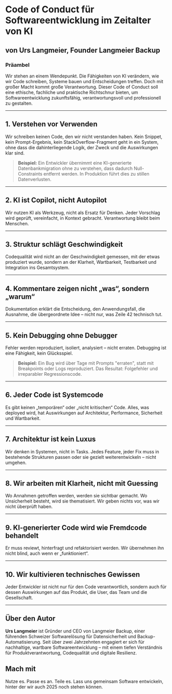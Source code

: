 # Code of Conduct für Softwareentwicklung im Zeitalter von KI

## von Urs Langmeier, Founder Langmeier Backup

### Präambel

Wir stehen an einem Wendepunkt. Die Fähigkeiten von KI verändern, wie wir Code schreiben, Systeme bauen und Entscheidungen treffen. Doch mit großer Macht kommt große Verantwortung. Dieser Code of Conduct soll eine ethische, fachliche und praktische Richtschnur bieten, um Softwareentwicklung zukunftsfähig, verantwortungsvoll und professionell zu gestalten.

---

## 1. Verstehen vor Verwenden

Wir schreiben keinen Code, den wir nicht verstanden haben. Kein Snippet, kein Prompt-Ergebnis, kein StackOverflow-Fragment geht in ein System, ohne dass die dahinterliegende Logik, der Zweck und die Auswirkungen klar sind.

> **Beispiel:** Ein Entwickler übernimmt eine KI-generierte Datenbankmigration ohne zu verstehen, dass dadurch Null-Constraints entfernt werden. In Produktion führt dies zu stillen Datenverlusten.

---

## 2. KI ist Copilot, nicht Autopilot

Wir nutzen KI als Werkzeug, nicht als Ersatz für Denken. Jeder Vorschlag wird geprüft, vereinfacht, in Kontext gebracht. Verantwortung bleibt beim Menschen.

---

## 3. Struktur schlägt Geschwindigkeit

Codequalität wird nicht an der Geschwindigkeit gemessen, mit der etwas produziert wurde, sondern an der Klarheit, Wartbarkeit, Testbarkeit und Integration ins Gesamtsystem.

---

## 4. Kommentare zeigen nicht „was“, sondern „warum“

Dokumentation erklärt die Entscheidung, den Anwendungsfall, die Ausnahme, die übergeordnete Idee – nicht nur, was Zeile 42 technisch tut.

---

## 5. Kein Debugging ohne Debugger

Fehler werden reproduziert, isoliert, analysiert – nicht erraten. Debugging ist eine Fähigkeit, kein Glücksspiel.

> **Beispiel:** Ein Bug wird über Tage mit Prompts "erraten", statt mit Breakpoints oder Logs reproduziert. Das Resultat: Folgefehler und irreparabler Regressionscode.

---

## 6. Jeder Code ist Systemcode

Es gibt keinen „temporären“ oder „nicht kritischen“ Code. Alles, was deployed wird, hat Auswirkungen auf Architektur, Performance, Sicherheit und Wartbarkeit.

---

## 7. Architektur ist kein Luxus

Wir denken in Systemen, nicht in Tasks. Jedes Feature, jeder Fix muss in bestehende Strukturen passen oder sie gezielt weiterentwickeln – nicht umgehen.

---

## 8. Wir arbeiten mit Klarheit, nicht mit Guessing

Wo Annahmen getroffen werden, werden sie sichtbar gemacht. Wo Unsicherheit besteht, wird sie thematisiert. Wir geben nichts vor, was wir nicht überprüft haben.

---

## 9. KI-generierter Code wird wie Fremdcode behandelt

Er muss reviewt, hinterfragt und refaktorisiert werden. Wir übernehmen ihn nicht blind, auch wenn er „funktioniert“.

---

## 10. Wir kultivieren technisches Gewissen

Jeder Entwickler ist nicht nur für den Code verantwortlich, sondern auch für dessen Auswirkungen auf das Produkt, die User, das Team und die Gesellschaft.

---

## Über den Autor

**Urs Langmeier** ist Gründer und CEO von Langmeier Backup, einer führenden Schweizer Softwarelösung für Datensicherheit und Backup-Automatisierung. Seit über zwei Jahrzehnten engagiert er sich für nachhaltige, wartbare Softwareentwicklung – mit einem tiefen Verständnis für Produktverantwortung, Codequalität und digitale Resilienz.

## Mach mit

Nutze es. Passe es an. Teile es.
Lass uns gemeinsam Software entwickeln, hinter der wir auch 2025 noch stehen können.

